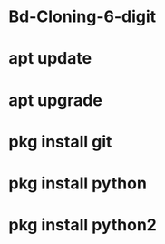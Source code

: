 # Bd-Cloning-6-digit

# apt update

# apt upgrade

# pkg install git

# pkg install python

# pkg install python2
